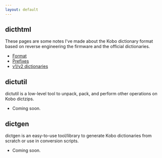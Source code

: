 ```yaml
---
layout: default
---
```


## dicthtml
These pages are some notes I've made about the Kobo dictionary format based on reverse engineering the firmware and the official dictionaries.

- [Format](./dicthtml/format)
- [Prefixes](./dicthtml/prefixes)
- [v1/v2 dictionaries](./dicthtml/v1v2)

## dictutil
dictutil is a low-level tool to unpack, pack, and perform other operations on Kobo dictzips.

- Coming soon.

## dictgen
dictgen is an easy-to-use tool/library to generate Kobo dictionaries from scratch or use in conversion scripts.

- Coming soon.
